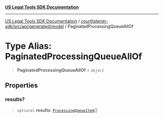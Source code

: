 [**US Legal Tools SDK Documentation**](../../../../../../README.md)

***

[US Legal Tools SDK Documentation](../../../../../../README.md) / [courtlistener-sdk/src/api/generated/model](../README.md) / PaginatedProcessingQueueAllOf

# Type Alias: PaginatedProcessingQueueAllOf

> **PaginatedProcessingQueueAllOf** = `object`

## Properties

### results?

> `optional` **results**: [`ProcessingQueueItem`](../interfaces/ProcessingQueueItem.md)[]
